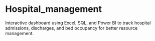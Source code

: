 # Hospital_management
Interactive dashboard using Excel, SQL, and Power BI to track hospital admissions, discharges, and bed occupancy for better resource management.
